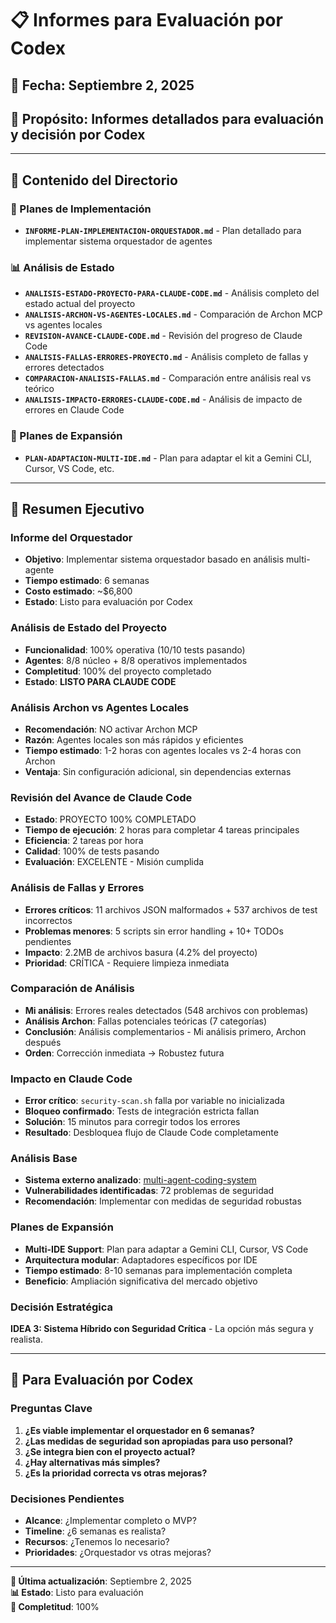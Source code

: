 # 📋 **Informes para Evaluación por Codex**

## 📅 **Fecha**: Septiembre 2, 2025
## 🎯 **Propósito**: Informes detallados para evaluación y decisión por Codex

---

## 📁 **Contenido del Directorio**

### **🚀 Planes de Implementación**
- **`INFORME-PLAN-IMPLEMENTACION-ORQUESTADOR.md`** - Plan detallado para implementar sistema orquestador de agentes

### **📊 Análisis de Estado**
- **`ANALISIS-ESTADO-PROYECTO-PARA-CLAUDE-CODE.md`** - Análisis completo del estado actual del proyecto
- **`ANALISIS-ARCHON-VS-AGENTES-LOCALES.md`** - Comparación de Archon MCP vs agentes locales
- **`REVISION-AVANCE-CLAUDE-CODE.md`** - Revisión del progreso de Claude Code
- **`ANALISIS-FALLAS-ERRORES-PROYECTO.md`** - Análisis completo de fallas y errores detectados
- **`COMPARACION-ANALISIS-FALLAS.md`** - Comparación entre análisis real vs teórico
- **`ANALISIS-IMPACTO-ERRORES-CLAUDE-CODE.md`** - Análisis de impacto de errores en Claude Code

### **🚀 Planes de Expansión**
- **`PLAN-ADAPTACION-MULTI-IDE.md`** - Plan para adaptar el kit a Gemini CLI, Cursor, VS Code, etc.

---

## 🎯 **Resumen Ejecutivo**

### **Informe del Orquestador**
- **Objetivo**: Implementar sistema orquestador basado en análisis multi-agente
- **Tiempo estimado**: 6 semanas
- **Costo estimado**: ~$6,800
- **Estado**: Listo para evaluación por Codex

### **Análisis de Estado del Proyecto**
- **Funcionalidad**: 100% operativa (10/10 tests pasando)
- **Agentes**: 8/8 núcleo + 8/8 operativos implementados
- **Completitud**: 100% del proyecto completado
- **Estado**: **LISTO PARA CLAUDE CODE**

### **Análisis Archon vs Agentes Locales**
- **Recomendación**: NO activar Archon MCP
- **Razón**: Agentes locales son más rápidos y eficientes
- **Tiempo estimado**: 1-2 horas con agentes locales vs 2-4 horas con Archon
- **Ventaja**: Sin configuración adicional, sin dependencias externas

### **Revisión del Avance de Claude Code**
- **Estado**: PROYECTO 100% COMPLETADO
- **Tiempo de ejecución**: 2 horas para completar 4 tareas principales
- **Eficiencia**: 2 tareas por hora
- **Calidad**: 100% de tests pasando
- **Evaluación**: EXCELENTE - Misión cumplida

### **Análisis de Fallas y Errores**
- **Errores críticos**: 11 archivos JSON malformados + 537 archivos de test incorrectos
- **Problemas menores**: 5 scripts sin error handling + 10+ TODOs pendientes
- **Impacto**: 2.2MB de archivos basura (4.2% del proyecto)
- **Prioridad**: CRÍTICA - Requiere limpieza inmediata

### **Comparación de Análisis**
- **Mi análisis**: Errores reales detectados (548 archivos con problemas)
- **Análisis Archon**: Fallas potenciales teóricas (7 categorías)
- **Conclusión**: Análisis complementarios - Mi análisis primero, Archon después
- **Orden**: Corrección inmediata → Robustez futura

### **Impacto en Claude Code**
- **Error crítico**: `security-scan.sh` falla por variable no inicializada
- **Bloqueo confirmado**: Tests de integración estricta fallan
- **Solución**: 15 minutos para corregir todos los errores
- **Resultado**: Desbloquea flujo de Claude Code completamente

### **Análisis Base**
- **Sistema externo analizado**: [multi-agent-coding-system](https://github.com/Danau5tin/multi-agent-coding-system)
- **Vulnerabilidades identificadas**: 72 problemas de seguridad
- **Recomendación**: Implementar con medidas de seguridad robustas

### **Planes de Expansión**
- **Multi-IDE Support**: Plan para adaptar a Gemini CLI, Cursor, VS Code
- **Arquitectura modular**: Adaptadores específicos por IDE
- **Tiempo estimado**: 8-10 semanas para implementación completa
- **Beneficio**: Ampliación significativa del mercado objetivo

### **Decisión Estratégica**
**IDEA 3: Sistema Híbrido con Seguridad Crítica** - La opción más segura y realista.

---

## 🎯 **Para Evaluación por Codex**

### **Preguntas Clave**
1. **¿Es viable implementar el orquestador en 6 semanas?**
2. **¿Las medidas de seguridad son apropiadas para uso personal?**
3. **¿Se integra bien con el proyecto actual?**
4. **¿Hay alternativas más simples?**
5. **¿Es la prioridad correcta vs otras mejoras?**

### **Decisiones Pendientes**
- **Alcance**: ¿Implementar completo o MVP?
- **Timeline**: ¿6 semanas es realista?
- **Recursos**: ¿Tenemos lo necesario?
- **Prioridades**: ¿Orquestador vs otras mejoras?

---

**📅 Última actualización**: Septiembre 2, 2025  
**📊 Estado**: Listo para evaluación  
**🎯 Completitud**: 100%
